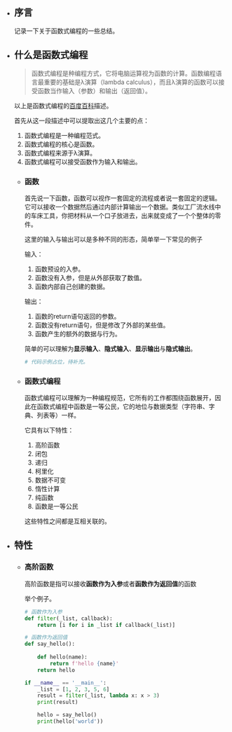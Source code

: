 - ## 序言

    记录一下关于函数式编程的一些总结。

- ## 什么是函数式编程

    > 函数式编程是种编程方式，它将电脑运算视为函数的计算。函数编程语言最重要的基础是λ演算（lambda calculus），而且λ演算的函数可以接受函数当作输入（参数）和输出（返回值）。

    以上是函数式编程的[百度百科](https://baike.baidu.com/item/%E5%87%BD%E6%95%B0%E5%BC%8F%E7%BC%96%E7%A8%8B/4035031)描述。

    首先从这一段描述中可以提取出这几个主要的点：

    1. 函数式编程是一种编程范式。
    2. 函数式编程的核心是函数。
    3. 函数式编程来源于λ演算。
    4. 函数式编程可以接受函数作为输入和输出。

    - ### 函数

        首先说一下函数，函数可以视作一套固定的流程或者说一套固定的逻辑。它可以接收一个数据然后通过内部计算输出一个数据。类似工厂流水线中的车床工具，你把材料从一个口子放进去，出来就变成了一个个整体的零件。

        这里的输入与输出可以是多种不同的形态，简单举一下常见的例子

        输入：
        1. 函数预设的入参。
        2. 函数没有入参，但是从外部获取了数值。
        3. 函数内部自己创建的数据。

        输出：
        1. 函数的return语句返回的参数。
        2. 函数没有return语句，但是修改了外部的某些值。
        3. 函数产生的额外的数据与行为。

        简单的可以理解为**显示输入**、**隐式输入**、**显示输出**与**隐式输出**。
        
        ```python
        # 代码示例占位，待补充。
        ```
    
    - ### 函数式编程

        函数式编程可以理解为一种编程规范，它所有的工作都围绕函数展开，因此在函数式编程中函数是一等公民，它的地位与数据类型（字符串、字典、列表等）一样。

        它具有以下特性：

        1. 高阶函数
        2. 闭包
        3. 递归
        4. 柯里化
        5. 数据不可变
        6. 惰性计算
        7. 纯函数
        8. 函数是一等公民

        这些特性之间都是互相关联的。

- ## 特性

    - ### 高阶函数

        高阶函数是指可以接收**函数作为入参**或者**函数作为返回值**的函数

        举个例子。

        ```python
        # 函数作为入参
        def filter(_list, callback):
            return [i for i in _list if callback(_list)]
      
        # 函数作为返回值
        def say_hello():
            
            def hello(name):
                return f'hello {name}'
            return hello
        
        if __name__ == '__main__':
            _list = [1, 2, 3, 5, 6]
            result = filter(_list, lambda x: x > 3)
            print(result)                        
      
            hello = say_hello()
            print(hello('world'))    
        ```